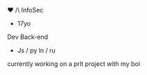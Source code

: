 ❤️ /\ InfoSec
- 17yo

Dev Back-end
+ Js / py ln / ru


currently working on a prlt project with my boi </lext>
